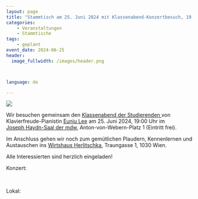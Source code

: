 ```yaml
---
layout: page
title: "Stammtisch am 25. Juni 2024 mit Klassenabend-Konzertbesuch, 19:00 Uhr"
categories:
    - Veranstaltungen
    - Stammtische
tags:
    - geplant
event_date: 2024-06-25
header:
  image_fullwidth: /images/header.png



language: de

---
```


<img src="/images/extern/2024-06-25-klassenabend-plakat.jpg"/>


Wir besuchen gemeinsam den 
<a href="/ext-eunju-lee-2024-06-25">Klassenabend der Studierenden </a> von Klavierfreude-Pianistin <a href="/members/eunju_lee/">Eunju Lee</a>
am 25. Juni 2024, 19:00 Uhr im  
<a href="https://www.mdw.ac.at/joseph-haydn-saal/">Joseph Haydn-Saal der mdw</a>, Anton-von-Webern-Platz 1 (Eintritt frei).

Im Anschluss gehen wir noch zum gemütlichen Plaudern, Kennenlernen und Austauschen ins 
<a href="https://www.herlitschka.wien/">Wirtshaus Herlitschka</a>, Traungasse 1, 1030 Wien.

Alle Interessierten sind herzlich eingeladen!

Konzert:
<div
    data-service="googlemaps"
    data-id="!1m18!1m12!1m3!1d2659.278106369424!2d16.38357201052975!3d48.201258946607716!2m3!1f0!2f0!3f0!3m2!1i1024!2i768!4f13.1!3m3!1m2!1s0x476d0771babb964b%3A0x69d43ac1342255ff!2sAnton-von-Webern-Platz%201%2C%201030%20Wien!5e0!3m2!1sen!2sat!4v1717349108746!5m2!1sen!2sat"
    data-autoscale
></div>

<p>&nbsp;<p>
Lokal:
<div
    data-service="googlemaps"
    data-id="!1m18!1m12!1m3!1d5318.712114787668!2d16.377607810529607!3d48.199757346712296!2m3!1f0!2f0!3f0!3m2!1i1024!2i768!4f13.1!3m3!1m2!1s0x476d07774e982049%3A0x93ef575774cf0571!2sTraungasse%201%2C%201030%20Wien!5e0!3m2!1sen!2sat!4v1717349977814!5m2!1sen!2sat"
    data-autoscale
></div>

